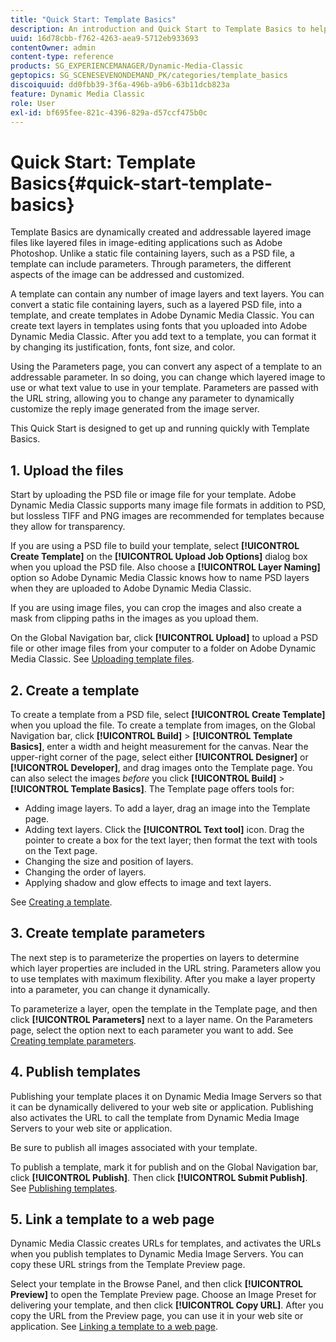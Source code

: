 ```yaml
---
title: "Quick Start: Template Basics"
description: An introduction and Quick Start to Template Basics to help you get up and running quickly.
uuid: 16d78cbb-f762-4263-aea9-5712eb933693
contentOwner: admin
content-type: reference
products: SG_EXPERIENCEMANAGER/Dynamic-Media-Classic
geptopics: SG_SCENESEVENONDEMAND_PK/categories/template_basics
discoiquuid: dd0fbb39-3f6a-496b-a9b6-63b11dcb823a
feature: Dynamic Media Classic
role: User
exl-id: bf695fee-821c-4396-829a-d57ccf475b0c
---
```

# Quick Start: Template Basics{#quick-start-template-basics}

Template Basics are dynamically created and addressable layered image files like layered files in image-editing applications such as Adobe Photoshop. Unlike a static file containing layers, such as a PSD file, a template can include parameters. Through parameters, the different aspects of the image can be addressed and customized.

A template can contain any number of image layers and text layers. You can convert a static file containing layers, such as a layered PSD file, into a template, and create templates in Adobe Dynamic Media Classic. You can create text layers in templates using fonts that you uploaded into Adobe Dynamic Media Classic. After you add text to a template, you can format it by changing its justification, fonts, font size, and color.

Using the Parameters page, you can convert any aspect of a template to an addressable parameter. In so doing, you can change which layered image to use or what text value to use in your template. Parameters are passed with the URL string, allowing you to change any parameter to dynamically customize the reply image generated from the image server.

This Quick Start is designed to get up and running quickly with Template Basics.

## 1. Upload the files

Start by uploading the PSD file or image file for your template. Adobe Dynamic Media Classic supports many image file formats in addition to PSD, but lossless TIFF and PNG images are recommended for templates because they allow for transparency.

If you are using a PSD file to build your template, select **[!UICONTROL Create Template]** on the **[!UICONTROL Upload Job Options]** dialog box when you upload the PSD file. Also choose a **[!UICONTROL Layer Naming]** option so Adobe Dynamic Media Classic knows how to name PSD layers when they are uploaded to Adobe Dynamic Media Classic.

If you are using image files, you can crop the images and also create a mask from clipping paths in the images as you upload them.

On the Global Navigation bar, click **[!UICONTROL Upload]** to upload a PSD file or other image files from your computer to a folder on Adobe Dynamic Media Classic. See [Uploading template files](uploading-template-files.md#uploading_template_files).

## 2. Create a template

To create a template from a PSD file, select **[!UICONTROL Create Template]** when you upload the file. To create a template from images, on the Global Navigation bar, click **[!UICONTROL Build]** > **[!UICONTROL Template Basics]**, enter a width and height measurement for the canvas. Near the upper-right corner of the page, select either **[!UICONTROL Designer]** or **[!UICONTROL Developer]**, and drag images onto the Template page. You can also select the images *before* you click **[!UICONTROL Build]** > **[!UICONTROL Template Basics]**. The Template page offers tools for:

* Adding image layers. To add a layer, drag an image into the Template page.
* Adding text layers. Click the **[!UICONTROL Text tool]** icon. Drag the pointer to create a box for the text layer; then format the text with tools on the Text page.
* Changing the size and position of layers.
* Changing the order of layers.
* Applying shadow and glow effects to image and text layers.

See [Creating a template](creating-template.md#creating_a_template).

## 3. Create template parameters

The next step is to parameterize the properties on layers to determine which layer properties are included in the URL string. Parameters allow you to use templates with maximum flexibility. After you make a layer property into a parameter, you can change it dynamically.

To parameterize a layer, open the template in the Template page, and then click **[!UICONTROL Parameters]** next to a layer name. On the Parameters page, select the option next to each parameter you want to add. See [Creating template parameters](creating-template-parameters.md#creating_template_parameters).

## 4. Publish templates

Publishing your template places it on Dynamic Media Image Servers so that it can be dynamically delivered to your web site or application. Publishing also activates the URL to call the template from Dynamic Media Image Servers to your web site or application.

Be sure to publish all images associated with your template.

To publish a template, mark it for publish and on the Global Navigation bar, click **[!UICONTROL Publish]**. Then click **[!UICONTROL Submit Publish]**. See [Publishing templates](publishing-templates.md#publishing_templates).

## 5. Link a template to a web page

Dynamic Media Classic creates URLs for templates, and activates the URLs when you publish templates to Dynamic Media Image Servers. You can copy these URL strings from the Template Preview page.

Select your template in the Browse Panel, and then click **[!UICONTROL Preview]** to open the Template Preview page. Choose an Image Preset for delivering your template, and then click **[!UICONTROL Copy URL]**. After you copy the URL from the Preview page, you can use it in your web site or application. See [Linking a template to a web page](linking-template-web-page.md#linking_a_template_to_a_web_page).
